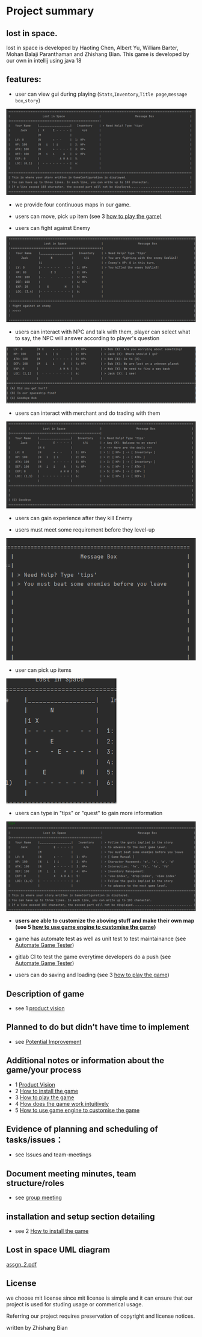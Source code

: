 # Project summary

## lost in space.  

lost in space is developed by Haoting Chen, Albert Yu, William Barter, Mohan Balaji Paranthaman and Zhishang Bian. This game is developed by our own in intellij using java 18

## features:


- user can view gui during playing (`Stats`,`Inventory`,`Title page`,`message box`,`story`)

![gui](uploads/f5d3b9c84b7eab68ab8b06edbb392716/gui.png)

- we provide four continuous maps in our game.

- users can move, pick up item (see 3 [how to play the game)](3-How-to-play-the-game%3F)

- users can fight against Enemy 

![slan_enemy](uploads/58464470bfed97fe194721c4592a0fc9/slan_enemy.png)

- users can interact with NPC and talk with them, player can select what to say, the NPC will answer according to player's question

![Screenshot_2022-10-01_155900](uploads/d1a193b8a0a6a2f0ab001e987bafc178/Screenshot_2022-10-01_155900.png)

- users can interact with merchant and do trading with them

![trades](uploads/beff4709a6915ef6fa8118bcd1723ef6/trades.png)

- users can gain experience after they kill Enemy

- users must meet some requirement before they level-up

![requirement](uploads/4fff66208469fab35d87ff2cf0cfabdb/requirement.png)

- user can pick up items

![item](uploads/96547d53597a6e7dcb865bb93e62afcd/item.png)

- users can type in "tips" or "quest" to gain more information

![tips](uploads/258d70f485b425259aa137ba88c73126/tips.png)

- **users are able to customize the aboving stuff and make their own map (see 5 [how to use game engine to customise the game](5-How-to-use-the-game-engine-to-customise-the-game%3F))**

- game has automate test as well as unit test to test maintainance (see [Automate Game Tester](Automatic-Game-Tester))

- gitlab CI to test the game everytime developers do a push (see [Automate Game Tester](Automatic-Game-Tester))

- users can do saving and loading (see 3 [how to play the game](3-How-to-play-the-game%3F))


## Description of game 
- see 1 [product vision](1-Product-Vision)

## Planned to do but didn’t have time to implement 
- see [Potential Improvement](Potential-Improvements)

## Additional notes or information about the game/your process 
- 1 [Product Vision](1-Product-Vision)
- 2 [How to install the game](2-How-to-install-the-game%3F)
- 3 [How to play the game](3-How-to-play-the-game%3F)
- 4 [How does the game work intuitively](4-How-does-the-game-work-intuitively%3F)
- 5 [How to use game engine to customise the game](5-How-to-use-the-game-engine-to-customise-the-game%3F)

## Evidence of planning and scheduling of tasks/issues：
- see Issues and team-meetings

## Document meeting minutes, team structure/roles 
- see [group meeting](meeting-minutes)

## installation and setup section detailing 
- see 2 [How to install the game](2-How-to-install-the-game%3F)

## Lost in space UML diagram
[assgn_2.pdf](uploads/6ea22827d390c957ebe277cd26ba5a4e/assgn_2.pdf)

## License

we choose mit license since mit license is simple and it can ensure that our project is used for studing usage or commerical usage. 

Referring our project requires preservation of copyright and license notices.

written by Zhishang Bian